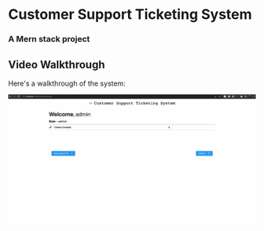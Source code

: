 # Customer Support Ticketing System 

### A Mern stack project

## Video Walkthrough

Here's a walkthrough of the system:

<img src='walkthrough.gif' title='Video Walkthrough' width='' alt='Video Walkthrough' />
